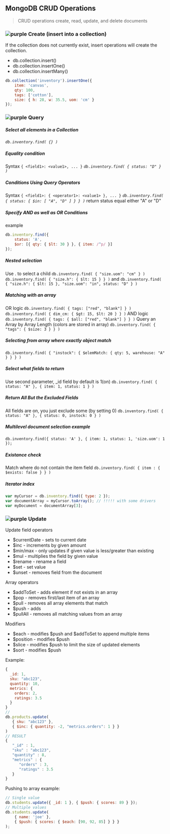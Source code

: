 ## MongoDB CRUD Operations

> CRUD operations create, read, update, and delete documents

### ![purple](https://placehold.it/15/e9b6b3/000000?text=+) Create (insert into a collection)

If the collection does not currently exist, insert operations will create the collection.

-   db.collection.insert()
-   db.collection.insertOne()
-   db.collection.insertMany()

```js
db.collection('inventory').insertOne({
	item: 'canvas',
	qty: 100,
	tags: ['cotton'],
	size: { h: 28, w: 35.5, uom: 'cm' }
});
```

### ![purple](https://placehold.it/15/e9b6b3/000000?text=+) Query

##### Select all elements in a Collection

_`db.inventory.find( {} )`_

##### Equality condition

Syntax `{ <field1>: <value1>, ... }`
_`db.inventory.find( { status: "D" } )`_

##### Conditions Using Query Operators

Syntax `{ <field1>: { <operator1>: <value1> }, ... }`
_`db.inventory.find( { status: { $in: [ "A", "D" ] } } )`_ return status equal either "A" or "D"

##### Specify AND as well as OR Conditions

example

```js
db.inventory.find({
	status: 'A',
	$or: [{ qty: { $lt: 30 } }, { item: /^p/ }]
});
```

##### Nested selection

Use . to select a child
`db.inventory.find( { "size.uom": "cm" } )`
`db.inventory.find( { "size.h": { $lt: 15 } } )`
and
`db.inventory.find( { "size.h": { $lt: 15 }, "size.uom": "in", status: "D" } )`

##### Matching with an array

OR logic
`db.inventory.find( { tags: ["red", "blank"] } )`
`db.inventory.find( { dim_cm: { $gt: 15, $lt: 20 } } )`
AND logic
`db.inventory.find( { tags: { $all: ["red", "blank"] } } )`
Query an Array by Array Length (colors are stored in array)
`db.inventory.find( { "tags": { $size: 3 } } )`

##### Selecting from array where exactly object match

`db.inventory.find( { "instock": { $elemMatch: { qty: 5, warehouse: "A" } } } )`

##### Select what fields to return

Use second parameter, \_id field by default is 1(on)
`db.inventory.find( { status: "A" }, { item: 1, status: 1 } )`

##### Return All But the Excluded Fields

All fields are on, you just exclude some (by setting 0)
`db.inventory.find( { status: "A" }, { status: 0, instock: 0 } )`

##### Multilevel document selection example

```
db.inventory.find({ status: 'A' }, { item: 1, status: 1, 'size.uom': 1 });
```

##### Existance check

Match where do not contain the item field
`db.inventory.find( { item : { $exists: false } } )`

##### Iterator index

```js
var myCursor = db.inventory.find({ type: 2 });
var documentArray = myCursor.toArray(); // !!!!! with some drivers
var myDocument = documentArray[3];
```

### ![purple](https://placehold.it/15/e9b6b3/000000?text=+) Update

Update field operators

-   \$currentDate - sets to current date
-   \$inc - increments by given amount
-   \$min/max - only updates if given value is less/greater than existing
-   \$mul - multiplies the field by given value
-   \$rename - rename a field
-   \$set - set value
-   \$unset - removes field from the document

Array operators

-   \$addToSet - adds element if not exists in an array
-   \$pop - removes first/last item of an array
-   \$pull - removes all array elements that match
-   \$push - adds
-   \$pullAll - removes all matching values from an array

Modifiers

-   $each - modifies $push and \$addToSet to append multiple items
-   $position - modifies $push
-   $slice - modifies $push to limit the size of updated elements
-   $sort - modifies $push

Example:

```js
{
  _id: 1,
  sku: "abc123",
  quantity: 10,
  metrics: {
    orders: 2,
    ratings: 3.5
  }
}
//
db.products.update(
   { sku: "abc123" },
   { $inc: { quantity: -2, "metrics.orders": 1 } }
)
// RESULT
{
   "_id" : 1,
   "sku" : "abc123",
   "quantity" : 8,
   "metrics" : {
      "orders" : 3,
      "ratings" : 3.5
   }
}
```

Pushing to array example:

```js
// Single value
db.students.update({ _id: 1 }, { $push: { scores: 89 } });
// Multiple values
db.students.update(
	{ name: 'joe' },
	{ $push: { scores: { $each: [90, 92, 85] } } }
);
```
